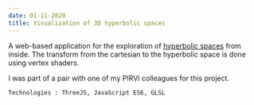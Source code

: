 ```yaml
---
date: 01-11-2020
title: Visualization of 3D hyperbolic spaces
---
```


A web-based application for the exploration of [hyperbolic spaces](https://en.wikipedia.org/wiki/Hyperbolic_space) from inside. The transform from the cartesian to the hyperbolic space is done using vertex shaders.

I was part of a pair with one of my PIRVI colleagues for this project.

`Technologies : ThreeJS, JavaScript ES6, GLSL`
